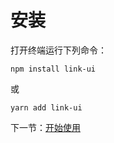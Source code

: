 # 安装

打开终端运行下列命令：
```
npm install link-ui
```
或
```
yarn add link-ui
```

下一节：[开始使用](#/doc/get-started)